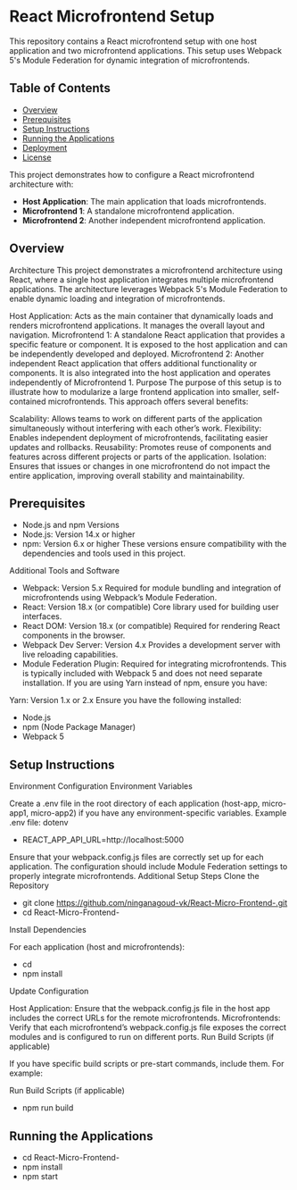 # React Microfrontend Setup

This repository contains a React microfrontend setup with one host application and two microfrontend applications. This setup uses Webpack 5's Module Federation for dynamic integration of microfrontends.

## Table of Contents

- [Overview](#overview)
- [Prerequisites](#prerequisites)
- [Setup Instructions](#setup-instructions)
- [Running the Applications](#running-the-applications)
- [Deployment](#deployment)
- [License](#license)


This project demonstrates how to configure a React microfrontend architecture with:
- **Host Application**: The main application that loads microfrontends.
- **Microfrontend 1**: A standalone microfrontend application.
- **Microfrontend 2**: Another independent microfrontend application.

## Overview
Architecture
This project demonstrates a microfrontend architecture using React, where a single host application integrates multiple microfrontend applications. The architecture leverages Webpack 5's Module Federation to enable dynamic loading and integration of microfrontends.

Host Application: Acts as the main container that dynamically loads and renders microfrontend applications. It manages the overall layout and navigation.
Microfrontend 1: A standalone React application that provides a specific feature or component. It is exposed to the host application and can be independently developed and deployed.
Microfrontend 2: Another independent React application that offers additional functionality or components. It is also integrated into the host application and operates independently of Microfrontend 1.
Purpose
The purpose of this setup is to illustrate how to modularize a large frontend application into smaller, self-contained microfrontends. This approach offers several benefits:

Scalability: Allows teams to work on different parts of the application simultaneously without interfering with each other’s work.
Flexibility: Enables independent deployment of microfrontends, facilitating easier updates and rollbacks.
Reusability: Promotes reuse of components and features across different projects or parts of the application.
Isolation: Ensures that issues or changes in one microfrontend do not impact the entire application, improving overall stability and maintainability.

## Prerequisites
- Node.js and npm Versions
- Node.js: Version 14.x or higher
- npm: Version 6.x or higher
These versions ensure compatibility with the dependencies and tools used in this project.

Additional Tools and Software
- Webpack: Version 5.x Required for module bundling and integration of microfrontends using Webpack’s Module Federation.
- React: Version 18.x (or compatible)
Core library used for building user interfaces.
- React DOM: Version 18.x (or compatible) Required for rendering React components in the browser.
- Webpack Dev Server: Version 4.x Provides a development server with live reloading capabilities.
- Module Federation Plugin: Required for integrating microfrontends.
This is typically included with Webpack 5 and does not need separate installation.
If you are using Yarn instead of npm, ensure you have:

Yarn: Version 1.x or 2.x
Ensure you have the following installed:
- Node.js
- npm (Node Package Manager)
- Webpack 5

## Setup Instructions
Environment Configuration
Environment Variables

Create a .env file in the root directory of each application (host-app, micro-app1, micro-app2) if you have any environment-specific variables.
Example .env file:
dotenv
- REACT_APP_API_URL=http://localhost:5000

Ensure that your webpack.config.js files are correctly set up for each application. The configuration should include Module Federation settings to properly integrate microfrontends.
Additional Setup Steps
Clone the Repository

- git clone https://github.com/ninganagoud-vk/React-Micro-Frontend-.git
- cd React-Micro-Frontend-

Install Dependencies

For each application (host and microfrontends):

- cd <application-folder>
- npm install

Update Configuration

Host Application: Ensure that the webpack.config.js file in the host app includes the correct URLs for the remote microfrontends.
Microfrontends: Verify that each microfrontend’s webpack.config.js file exposes the correct modules and is configured to run on different ports.
Run Build Scripts (if applicable)

If you have specific build scripts or pre-start commands, include them. For example:

Run Build Scripts (if applicable)
- npm run build


## Running the Applications 
- cd React-Micro-Frontend-
- npm install
- npm start
